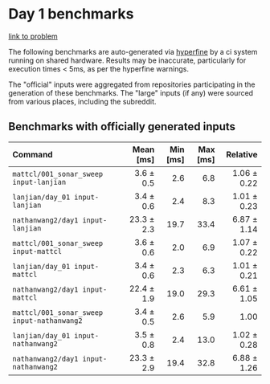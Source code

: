 # Day 1 benchmarks

[link to problem](http://adventofcode.com/2021/day/1)

The following benchmarks are auto-generated via [hyperfine](https://github.com/sharkdp/hyperfine) by a ci system running on shared hardware. Results may be inaccurate, particularly for execution times < 5ms, as per the hyperfine warnings.

The "official" inputs were aggregated from repositories participating in the generation of these benchmarks. The "large" inputs (if any) were sourced from various places, including the subreddit.

## Benchmarks with officially generated inputs
| Command | Mean [ms] | Min [ms] | Max [ms] | Relative |
|:---|---:|---:|---:|---:|
| `mattcl/001_sonar_sweep input-lanjian` | 3.6 ± 0.5 | 2.6 | 6.8 | 1.06 ± 0.22 |
| `lanjian/day_01 input-lanjian` | 3.4 ± 0.6 | 2.4 | 8.3 | 1.01 ± 0.23 |
| `nathanwang2/day1 input-lanjian` | 23.3 ± 2.3 | 19.7 | 33.4 | 6.87 ± 1.14 |
| `mattcl/001_sonar_sweep input-mattcl` | 3.6 ± 0.6 | 2.0 | 6.9 | 1.07 ± 0.22 |
| `lanjian/day_01 input-mattcl` | 3.4 ± 0.6 | 2.3 | 6.3 | 1.01 ± 0.21 |
| `nathanwang2/day1 input-mattcl` | 22.4 ± 1.9 | 19.0 | 29.3 | 6.61 ± 1.05 |
| `mattcl/001_sonar_sweep input-nathanwang2` | 3.4 ± 0.5 | 2.6 | 5.9 | 1.00 |
| `lanjian/day_01 input-nathanwang2` | 3.5 ± 0.8 | 2.4 | 13.0 | 1.02 ± 0.28 |
| `nathanwang2/day1 input-nathanwang2` | 23.3 ± 2.9 | 19.4 | 32.8 | 6.88 ± 1.26 |
